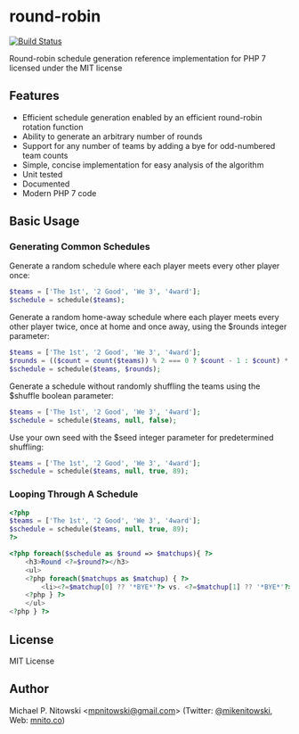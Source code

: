 # round-robin
[![Build Status](https://travis-ci.org/mnito/round-robin.svg?branch=master)](https://travis-ci.org/mnito/round-robin)

Round-robin schedule generation reference implementation for PHP 7 licensed under the MIT license

## Features

- Efficient schedule generation enabled by an efficient round-robin rotation function
- Ability to generate an arbitrary number of rounds
- Support for any number of teams by adding a bye for odd-numbered team counts
- Simple, concise implementation for easy analysis of the algorithm
- Unit tested
- Documented
- Modern PHP 7 code

## Basic Usage


### Generating Common Schedules

Generate a random schedule where each player meets every other player once:
```php
$teams = ['The 1st', '2 Good', 'We 3', '4ward'];
$schedule = schedule($teams);
```

Generate a random home-away schedule where each player meets every other player twice, once at home and once away, using the $rounds integer parameter:
```php
$teams = ['The 1st', '2 Good', 'We 3', '4ward'];
$rounds = (($count = count($teams)) % 2 === 0 ? $count - 1 : $count) * 2;
$schedule = schedule($teams, $rounds);
```

Generate a schedule without randomly shuffling the teams using the $shuffle boolean parameter:
```php
$teams = ['The 1st', '2 Good', 'We 3', '4ward'];
$schedule = schedule($teams, null, false);
```

Use your own seed with the $seed integer parameter for predetermined shuffling:
```php
$teams = ['The 1st', '2 Good', 'We 3', '4ward'];
$schedule = schedule($teams, null, true, 89);
```

### Looping Through A Schedule
```php
<?php
$teams = ['The 1st', '2 Good', 'We 3', '4ward'];
$schedule = schedule($teams, null, true, 89);
?>

<?php foreach($schedule as $round => $matchups){ ?>
    <h3>Round <?=$round?></h3>
    <ul>
    <?php foreach($matchups as $matchup) { ?>
        <li><?=$matchup[0] ?? '*BYE*'?> vs. <?=$matchup[1] ?? '*BYE*'?></li>
    <?php } ?>
    </ul>
<?php } ?>
```

###

## License

MIT License

## Author

Michael P. Nitowski <[mpnitowski@gmail.com](mailto:mpnitowski@gmail.com)>
    (Twitter: [@mikenitowski](https://twitter.com/mikenitowski),
     Web: [mnito.co](http://mnito.co))
